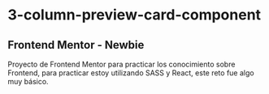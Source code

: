 # 3-column-preview-card-component
## Frontend Mentor - Newbie
Proyecto de Frontend Mentor para practicar los conocimiento sobre Frontend, para practicar estoy utilizando SASS y React, este reto fue algo muy básico.
